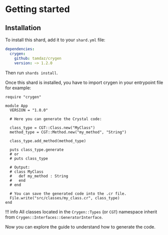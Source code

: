 # Getting started

## Installation

To install this shard, add it to your `shard.yml` file:

```yaml
dependencies:
  crygen:
    github: tamdaz/crygen
    version: ~> 1.2.0
```

Then run `shards install`.

Once this shard is installed, you have to import crygen in your entrypoint file for example:

```cr
require "crygen"

module App
  VERSION = "1.0.0"

  # Here you can generate the Crystal code:

  class_type = CGT::Class.new("MyClass")
  method_type = CGT::Method.new("my_method", "String")

  class_type.add_method(method_type)

  puts class_type.generate
  # or
  # puts class_type

  # Output:
  # class MyClass
  #   def my_method : String
  #   end
  # end

  # You can save the generated code into the .cr file.
  File.write("src/classes/my_class.cr", class_type)
end
```

!!! info
    All classes located in the `Crygen::Types` (or `CGT`) namespace inherit from `Crygen::Interfaces::GeneratorInterface`.

Now you can explore the guide to understand how to generate the code.